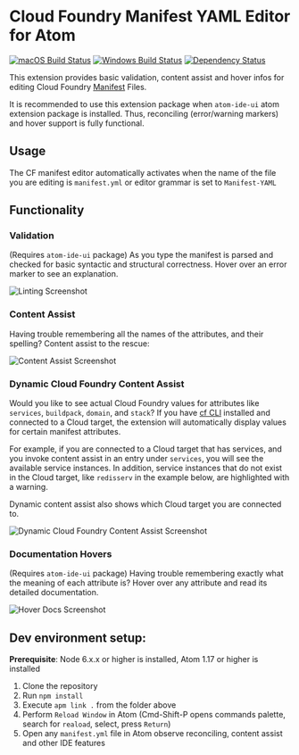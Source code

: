 # Cloud Foundry Manifest YAML Editor for Atom
[![macOS Build Status](https://travis-ci.org/spring-projects/atom-cf-manifest-yaml.svg?branch=master)](https://travis-ci.org/spring-projects/atom-cf-manifest-yaml) [![Windows Build Status](https://ci.appveyor.com/api/projects/status/1jvknxt9jhykgrxo?svg=true)](https://ci.appveyor.com/project/spring-projects/atom-cf-manifest-yaml/branch/master) [![Dependency Status](https://david-dm.org/spring-projects/atom-cf-manifest-yaml.svg)](https://david-dm.org/spring-projects/atom-cf-manifest-yaml)

This extension provides basic validation, content assist and hover infos
for editing Cloud Foundry [Manifest](https://docs.cloudfoundry.org/devguide/deploy-apps/manifest.html) Files.

It is recommended to use this extension package when `atom-ide-ui` atom extension package is installed. Thus, reconciling (error/warning markers) and hover support is fully functional. 

## Usage

The CF manifest editor automatically activates when the name of the file you are editing is `manifest.yml` or editor grammar is set to `Manifest-YAML`

## Functionality

### Validation

(Requires `atom-ide-ui` package) As you type the manifest is parsed and checked for basic syntactic and structural correctness. Hover over
an error marker to see an explanation.

![Linting Screenshot][linting]

### Content Assist

Having trouble remembering all the names of the attributes, and their spelling? Content assist to the
rescue:

![Content Assist Screenshot][ca]

### Dynamic Cloud Foundry Content Assist

Would you like to see actual Cloud Foundry values for attributes like `services`, `buildpack`, `domain`, and `stack`? If you have [cf CLI](https://docs.cloudfoundry.org/cf-cli/) installed and connected to a Cloud target, the extension will automatically display values for certain manifest attributes.

For example, if you are connected to a Cloud target that has services, and you invoke content assist in an entry under `services`, you will see the available service instances. In addition, service instances that do not exist in the Cloud target, like `redisserv` in the example below, are highlighted with a warning.

Dynamic content assist also shows which Cloud target you are connected to.

![Dynamic Cloud Foundry Content Assist Screenshot][dcfca]

### Documentation Hovers

(Requires `atom-ide-ui` package) Having trouble remembering exactly what the meaning of each attribute is? Hover over any attribute and 
read its detailed documentation.

![Hover Docs Screenshot][hovers]

## Dev environment setup:
**Prerequisite**: Node 6.x.x or higher is installed, Atom 1.17 or higher is installed
1. Clone the repository
2. Run `npm install`
3. Execute `apm link .` from the folder above
5. Perform `Reload Window` in Atom (Cmd-Shift-P opens commands palette, search for `reaload`, select, press `Return`)
6. Open any `manifest.yml` file in Atom observe reconciling, content assist and other IDE features

[linting]: https://raw.githubusercontent.com/spring-projects/sts4/af715bad53bd6cf30a10a2dc6d34bfcc17968382/atom-extensions/atom-cf-manifest-yaml/readme-imgs/linting.png
[ca]: https://raw.githubusercontent.com/spring-projects/sts4/af715bad53bd6cf30a10a2dc6d34bfcc17968382/atom-extensions/atom-cf-manifest-yaml/readme-imgs/content-assist.png
[dcfca]: https://raw.githubusercontent.com/spring-projects/sts4/af715bad53bd6cf30a10a2dc6d34bfcc17968382/atom-extensions/atom-cf-manifest-yaml/readme-imgs/cf-dynamic-content-assist.png
[hovers]: https://raw.githubusercontent.com/spring-projects/sts4/af715bad53bd6cf30a10a2dc6d34bfcc17968382/atom-extensions/atom-cf-manifest-yaml/readme-imgs/hovers.png

